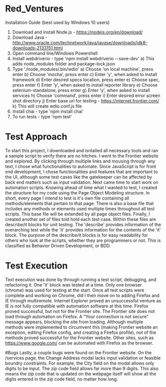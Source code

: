 # Red_Ventures

Installation Guide (best used by Windows 10 users)
1) Download and install Node.js - https://nodejs.org/en/download/
2) Download Java - http://www.oracle.com/technetwork/java/javase/downloads/jdk8-downloads-2133151.html
3) Open command line/Windows Powershell
4) Install webdriverio - type 'npm install webdriverio --save-dev'
	a) This adds node_modules folder and package-lock.json
5) Type './node_modules/.bin/wdio'
	a) Choose 'on local machine', press enter
	b) Choose 'mocha', press enter
	c) Enter 'y', when asked to install framework
	d) Enter desired specs location, press enter
	e) Choose spec, press enter
	f) Enter 'y', when asked to install reporter library
	e) Choose selenium-standalone, press enter
	g) Enter 'y', when asked to install services
	h) Choose 'command', press enter
	i) Enter desired error screen shot directory
	j) Enter base url for testing - https://internet.frontier.com/
	k) This will create wdio.conf.js file
6) Install chai - type 'npm install chai'
7) To run tests - type 'npm test'

# Test Approach
To start this project, I downloaded and isntalled all necessary tools and ran a sample script to verify there are no hitches. I went to the Frontier website and explored. By clicking through multiple links and mousing through any text, I chose what functionalities to automate. Since JavaScript is for front end development, I chose functionalities and features that are important to the UI, although some test cases like the gatekeeper can be affected by back end matters such as input validation. 
	Next came time to start work on automation scripts. Knowing ahead of time what I wanted to test, I created the structure for my code using the Page Object Modeling structure. In short, every page I intend to test is it's own file containing all methods/elements that pertain to that page. There is also a base file that includes any methods or elements used multiple times throughout all test scripts. This base file will be extended by all page object files. 
	Finally, I created another set of files told hold each test case. Within these files are describe/it blocks for unit testing. The 'describe' provides information of the overarching test while the 'it' provides information for the contents of the 'it' block. The purpose of the describe/it blocks is for easy readability for others who look at the scripts, whether they are 
programmers or not. This is classified as Behavior Driven Development, or BDD. 

# Test Execution
Text execution was done by through running a test script, debugging, and refactoring it. One 'it' block was tested at a time. Only one browser (chrome) was used for testing at the start. Once all test scripts were complete and working on Chrome, did I then move on to adding Firefox and IE through multiremote. Internet Explorer proved an unsuccessful venture as IE is not fully compatible with automation software at this time. Firefox proved successful, but not for the Frontier site. The Frontier site does not load through automation on Firefox. A "Your connection is not secure" message appears, blocking the site from loading. Although multiple methods were implemented to circumvent this (making Frontier website an exception, editing Firefox config, and creating a Firefox profile), not of the methods proved successful for the Frontier website. Other sites, such as https://www.google.com/ can be automated with Firefox as the browser.

#Bugs
Lastly, a couple bugs were found on the Frontier website. On the /services page, the Change Address modal lacks input validation or feasible boundry constraints. For example, the City field on the modal allows only digits to be input. The zip code field allows far more than 9 digits. This also means the zip code that is updated on the webpage itself will show all the digits entered
in the zip code field, no matter how long.  
